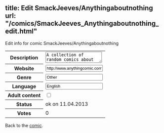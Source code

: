 title: Edit SmackJeeves/Anythingaboutnothing
url: "/comics/SmackJeeves_Anythingaboutnothing_edit.html"
---
Edit info for comic SmackJeeves/Anythingaboutnothing

<form name="comic" action="http://gaepostmail.appengine.com/comic" name="post">
<table class="comicinfo">
<tr>
<th>Description</th><td><textarea name="description">A collection of random comics about random things :D</textarea></td>
</tr>
<tr>
<th>Website</th><td><input type="text" name="url" value="http://www.anythingcomic.com/comics/"/></td>
</tr>
<tr>
<th>Genre</th><td><input type="text" name="genre" value="Other"/></td>
</tr>
<tr>
<th>Language</th><td><input type="text" name="language" value="English"/></td>
</tr>
<tr>
<th>Adult content</th><td><input type="checkbox" name="adult" value="adult" /></td>
</tr>
<tr>
<th>Status</th><td>ok on 11.04.2013</td>
</tr>
<tr>
<th>Votes</th><td>0</div></td>
</tr>
</table>
</form>

Back to the [comic](/comics/SmackJeeves_Anythingaboutnothing.html).

